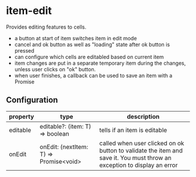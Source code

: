 # item-edit

Provides editing features to cells. 

* a button at start of item switches item in edit mode
* cancel and ok button as well as "loading" state after ok button is pressed
* can configure which cells are editabled based on current item
* item changes are put in a separate temporary item during the changes, unless
  user clicks on "ok" button. 
* when user finishes, a callback can be used to save an item with a Promise

## Configuration

| property | type | description |
|----------|------|-------|
| editable | editable?: (item: T) => boolean | tells if an item is editable
| onEdit   | onEdit: (nextItem: T) => Promise&lt;void&gt; | called when user clicked on ok button to validate the item and save it. You must throw an exception to display an error
